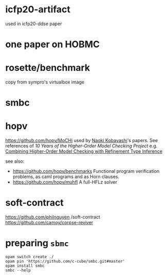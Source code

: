 # icfp20-artifact

used in icfp20-ddse paper

# one paper on HOBMC

# rosette/benchmark

copy from sympro's virtualbox image

# smbc

# hopv

https://github.com/hopv/MoCHi
used by [Naoki Kobayashi](https://www-kb.is.s.u-tokyo.ac.jp/~koba/)'s papers.
See references of _10 Years of the Higher-Order Model Checking Project_
e.g. [Combining Higher-Order Model Checking with Refinement Type Inference](https://www-kb.is.s.u-tokyo.ac.jp/~ryosuke/papers/pepm2019.pdf)

see also:
- https://github.com/hopv/benchmarks
Functional program verification problems, as caml programs and as Horn clauses.
- https://github.com/hopv/muhfl
A full-HFLz solver

# soft-contract

https://github.com/philnguyen
/soft-contract
https://github.com/camoy/corpse-reviver

# preparing `sbmc`

```console
opam switch create ./
opam pin 'https://github.com/c-cube/smbc.git#master'
opam install smbc
smbc --help

```